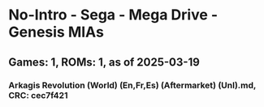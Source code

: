 # No-Intro - Sega - Mega Drive - Genesis MIAs
## Games: 1, ROMs: 1, as of 2025-03-19

### Arkagis Revolution (World) (En,Fr,Es) (Aftermarket) (Unl).md, CRC: cec7f421

